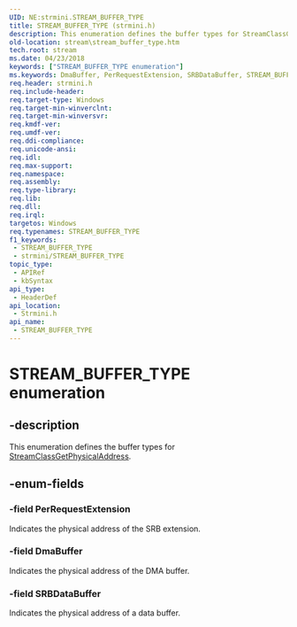 ```yaml
---
UID: NE:strmini.STREAM_BUFFER_TYPE
title: STREAM_BUFFER_TYPE (strmini.h)
description: This enumeration defines the buffer types for StreamClassGetPhysicalAddress.
old-location: stream\stream_buffer_type.htm
tech.root: stream
ms.date: 04/23/2018
keywords: ["STREAM_BUFFER_TYPE enumeration"]
ms.keywords: DmaBuffer, PerRequestExtension, SRBDataBuffer, STREAM_BUFFER_TYPE, STREAM_BUFFER_TYPE enumeration [Streaming Media Devices], stream.stream_buffer_type, strmini/DmaBuffer, strmini/PerRequestExtension, strmini/SRBDataBuffer, strmini/STREAM_BUFFER_TYPE
req.header: strmini.h
req.include-header: 
req.target-type: Windows
req.target-min-winverclnt: 
req.target-min-winversvr: 
req.kmdf-ver: 
req.umdf-ver: 
req.ddi-compliance: 
req.unicode-ansi: 
req.idl: 
req.max-support: 
req.namespace: 
req.assembly: 
req.type-library: 
req.lib: 
req.dll: 
req.irql: 
targetos: Windows
req.typenames: STREAM_BUFFER_TYPE
f1_keywords:
 - STREAM_BUFFER_TYPE
 - strmini/STREAM_BUFFER_TYPE
topic_type:
 - APIRef
 - kbSyntax
api_type:
 - HeaderDef
api_location:
 - Strmini.h
api_name:
 - STREAM_BUFFER_TYPE
---
```


# STREAM_BUFFER_TYPE enumeration


## -description

This enumeration defines the buffer types for <a href="/dotnet/core/rid-catalog">StreamClassGetPhysicalAddress</a>.

## -enum-fields

### -field PerRequestExtension

Indicates the physical address of the SRB extension.

### -field DmaBuffer

Indicates the physical address of the DMA buffer.

### -field SRBDataBuffer

Indicates the physical address of a data buffer.

